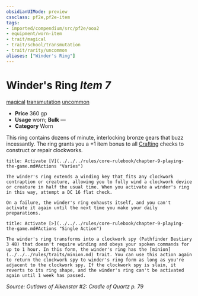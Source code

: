 ```yaml
---
obsidianUIMode: preview
cssclass: pf2e,pf2e-item
tags:
- imported/compendium/src/pf2e/ooa2
- equipment/worn-item
- trait/magical
- trait/school/transmutation
- trait/rarity/uncommon
aliases: ["Winder's Ring"]
---
```

# Winder's Ring *Item 7*  
[magical](magical.md)  [transmutation](transmutation.md)  [uncommon](uncommon.md)  

- **Price** 360 gp
- **Usage** worn; **Bulk** —
- **Category** Worn

This ring contains dozens of minute, interlocking bronze gears that buzz incessantly. The ring grants you a +1 item bonus to all [Crafting](../../skills.md#Crafting) checks to construct or repair clockworks.

```ad-embed-ability
title: Activate [V](../../../rules/core-rulebook/chapter-9-playing-the-game.md#Actions "Varies")

The winder's ring extends a winding key that fits any clockwork contraption or creature, allowing you to fully wind a clockwork device or creature in half the usual time. When you activate a winder's ring in this way, attempt a DC 16 flat check.

On a failure, the winder's ring exhausts itself, and you can't activate it again until the next time you make your daily preparations.
```

```ad-embed-ability
title: Activate [>](../../../rules/core-rulebook/chapter-9-playing-the-game.md#Actions "Single Action")

The winder's ring transforms into a clockwork spy (Pathfinder Bestiary 3 48) that doesn't require winding and obeys your spoken commands for up to 1 hour. In this form, the winder's ring has the [minion](../../../rules/traits/minion.md) trait. You can use this action again to return the clockwork spy to winder's ring form as long as you're adjacent to the clockwork spy. If the clockwork spy is slain, it reverts to its ring shape, and the winder's ring can't be activated again until 1 week has passed.
```

*Source: Outlaws of Alkenstar #2: Cradle of Quartz p. 79*
